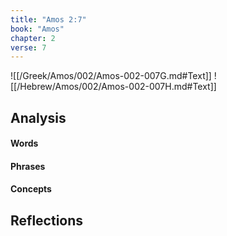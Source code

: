 ```yaml
---
title: "Amos 2:7"
book: "Amos"
chapter: 2
verse: 7
---
```

![[/Greek/Amos/002/Amos-002-007G.md#Text]]
![[/Hebrew/Amos/002/Amos-002-007H.md#Text]]

## Analysis

#### Words

#### Phrases

#### Concepts

## Reflections
